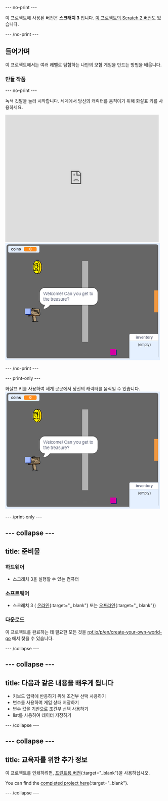 \--- no-print \---

이 프로젝트에 사용된 버전은 **스크래치 3** 입니다. [이 프로젝트의 Scratch 2 버전](https://projects.raspberrypi.org/en/projects/create-your-own-world-scratch2)도 있습니다.

\--- /no-print \---

## 들어가며

이 프로젝트에서는 여러 레벨로 탐험하는 나만의 모험 게임을 만드는 방법을 배웁니다.

### 만들 작품

\--- no-print \---

녹색 깃발을 눌러 시작합니다. 세계에서 당신의 캐릭터를 움직이기 위해 화살표 키를 사용하세요.

<div class="scratch-preview">
  <iframe allowtransparency="true" width="485" height="402" src="https://scratch.mit.edu/projects/embed/258757783/?autostart=false" frameborder="0" scrolling="no"></iframe>
  <img src="images/showcase.png">
</div>

\--- /no-print \---

\--- print-only \---

화살표 키를 사용하여 세계 곳곳에서 당신의 캐릭터를 움직일 수 있습니다. ![showcase.png](images/showcase.png)

\--- /print-only \---

## \--- collapse \---

## title: 준비물

### 하드웨어

- 스크래치 3을 실행할 수 있는 컴퓨터

### 소프트웨어

- 스크래치 3 ( [온라인](http://rpf.io/scratchon){:target="_ blank"} 또는 [오프라인](http://rpf.io/scratchoff){:target="_ blank"})

### 다운로드

이 프로젝트를 완료하는 데 필요한 모든 것을 [rpf.io/p/en/create-your-own-world-go](https://rpf.io/p/en/create-your-own-world-go) 에서 찾을 수 있습니다.

\--- /collapse \---

## \--- collapse \---

## title: 다음과 같은 내용을 배우게 됩니다

- 키보드 입력에 반응하기 위해 조건부 선택 사용하기
- 변수를 사용하여 게임 상태 저장하기
- 변수 값을 기반으로 조건부 선택 사용하기
- list를 사용하여 데이터 저장하기

\--- /collapse \---

## \--- collapse \---

## title: 교육자를 위한 추가 정보

이 프로젝트를 인쇄하려면, [프린트용 버전](https://projects.raspberrypi.org/en/projects/create-your-own-world/print){:target="_blank"}을 사용하십시오.

You can find the [completed project here](https://rpf.io/p/en/create-your-own-world-get){:target="_blank"}.

\--- /collapse \---